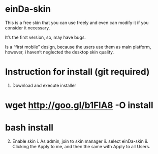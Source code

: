 einDa-skin
==========

This is a free skin that you can use freely and even can modify it if you consider it necessary.

It’s the first version, so, may have bugs.

Is a “first mobile” design, because the users use them as main platform, however, i haven’t neglected the desktop skin quality.


Instruction for install (git required)
==========
1. Download and execute installer
# wget http://goo.gl/b1FlA8 -O install
# bash install
2. Enable skin
i. As admin, join to skin manager
ii. select einDa-skin
ii. Clicking the Apply to me, and then the same with Apply to all Users.
